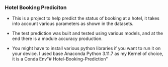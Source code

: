 ### Hotel Booking Prediciton

- This is a project to help predict the status of booking at a hotel, it takes into account various parameters as shown in the datasets.

- The test prediction was built and tested using various models, and at the end there is a module accuracy production.

* You might have to install various python libraries if you want to run it on your device.
  I used base Anaconda Python 3.11.7 as my Kernel of choice, it is a Conda Env"# Hotel-Booking-Prediction" 

